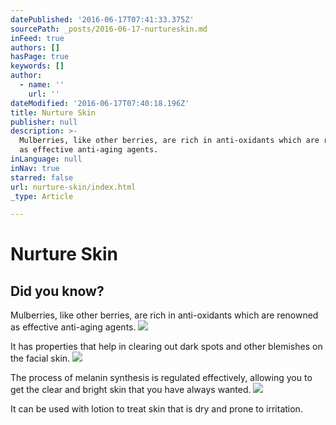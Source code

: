 ```yaml
---
datePublished: '2016-06-17T07:41:33.375Z'
sourcePath: _posts/2016-06-17-nurtureskin.md
inFeed: true
authors: []
hasPage: true
keywords: []
author:
  - name: ''
    url: ''
dateModified: '2016-06-17T07:40:18.196Z'
title: Nurture Skin
publisher: null
description: >-
  Mulberries, like other berries, are rich in anti-oxidants which are renowned
  as effective anti-aging agents.
inLanguage: null
inNav: true
starred: false
url: nurture-skin/index.html
_type: Article

---
```

# Nurture Skin

## Did you know?

Mulberries, like other berries, are rich in anti-oxidants which are renowned as effective anti-aging agents.
![](https://the-grid-user-content.s3-us-west-2.amazonaws.com/6f117122-992f-41ab-b317-2db364d661e7.png)

It has properties that help in clearing out dark spots and other blemishes on the facial skin.
![](https://the-grid-user-content.s3-us-west-2.amazonaws.com/5c9df018-6906-469d-9905-3cf0e15a0492.png)

The process of melanin synthesis is regulated effectively, allowing you to get the clear and bright skin that you have always wanted.
![ ](https://the-grid-user-content.s3-us-west-2.amazonaws.com/981740d4-1008-4ecc-9801-df9ed3281703.png)

It can be used with lotion to treat skin that is dry and prone to irritation.